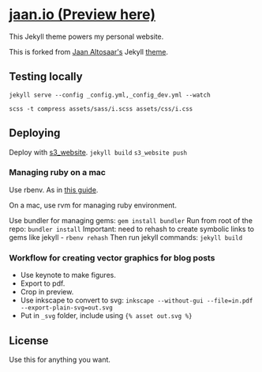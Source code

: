 # [jaan.io (Preview here)](https://jaan.io)

This Jekyll theme powers my personal website.

This is forked from [Jaan Altosaar's](https://jaan.io) Jekyll [theme](https://github.com/altosaar/jaan.io).



## Testing locally

`jekyll serve --config _config.yml,_config_dev.yml --watch`

`scss -t compress assets/sass/i.scss assets/css/i.css`

## Deploying

Deploy with [s3_website](https://github.com/laurilehmijoki/s3_website).
`jekyll build`
`s3_website push`

### Managing ruby on a mac
Use rbenv. As in [this guide](https://gorails.com/setup/osx/10.12-sierra).

On a mac, use rvm for managing ruby environment.

Use bundler for managing gems:
`gem install bundler`
Run from root of the repo:
`bundler install`
Important: need to rehash to create symbolic links to gems like jekyll -
`rbenv rehash`
Then run jekyll commands:
`jekyll build`


### Workflow for creating vector graphics for blog posts
* Use keynote to make figures.
* Export to pdf.
* Crop in preview.
* Use inkscape to convert to svg: `inkscape --without-gui --file=in.pdf --export-plain-svg=out.svg`
* Put in `_svg` folder, include using `{% asset out.svg %}`

## License

Use this for anything you want.
